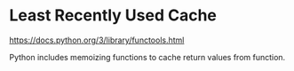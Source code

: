 # Least Recently Used Cache

https://docs.python.org/3/library/functools.html

Python includes memoizing functions to cache return values from function.